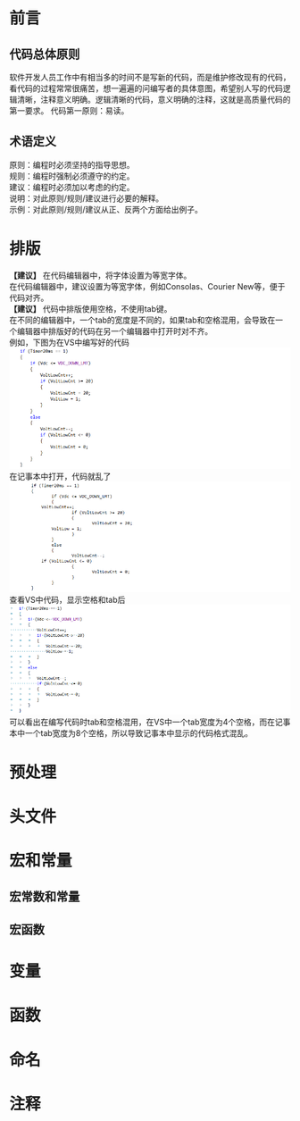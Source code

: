 # 前言

## 代码总体原则

软件开发人员工作中有相当多的时间不是写新的代码，而是维护修改现有的代码，看代码的过程常常很痛苦，想一遍遍的问编写者的具体意图，希望别人写的代码逻辑清晰，注释意义明确。逻辑清晰的代码，意义明确的注释，这就是高质量代码的第一要求。
代码第一原则：易读。  

## 术语定义  

原则：编程时必须坚持的指导思想。  
规则：编程时强制必须遵守的约定。  
建议：编程时必须加以考虑的约定。  
说明：对此原则/规则/建议进行必要的解释。  
示例：对此原则/规则/建议从正、反两个方面给出例子。  







# 排版

**【建议】**  在代码编辑器中，将字体设置为等宽字体。  
在代码编辑器中，建议设置为等宽字体，例如Consolas、Courier New等，便于代码对齐。  
**【建议】** 代码中排版使用空格，不使用tab键。  
在不同的编辑器中，一个tab的宽度是不同的，如果tab和空格混用，会导致在一个编辑器中排版好的代码在另一个编辑器中打开时对不齐。  
例如，下图为在VS中编写好的代码  
![VS代码的对齐](.\picture\Snipaste_2019-01-11_16-32-58.png)  
在记事本中打开，代码就乱了  
![notepad代码的对齐](.\picture\Snipaste_2019-01-11_16-37-48.png)  
查看VS中代码，显示空格和tab后  
![VS代码的对齐](.\picture\Snipaste_2019-01-11_16-40-48.png)  
可以看出在编写代码时tab和空格混用，在VS中一个tab宽度为4个空格，而在记事本中一个tab宽度为8个空格，所以导致记事本中显示的代码格式混乱。



# 预处理



# 头文件




# 宏和常量
## 宏常数和常量

## 宏函数




# 变量



# 函数

# 命名

# 注释